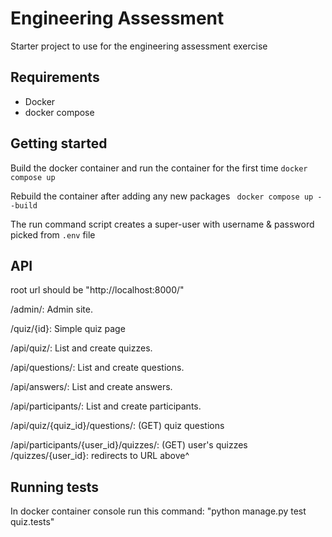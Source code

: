 # Engineering Assessment

Starter project to use for the engineering assessment exercise

## Requirements
- Docker
- docker compose

## Getting started
Build the docker container and run the container for the first time
```docker compose up```

Rebuild the container after adding any new packages
``` docker compose up --build```

The run command script creates a super-user with username & password picked from `.env` file


## API
root url should be "http://localhost:8000/"

/admin/: Admin site.

/quiz/{id}: Simple quiz page

/api/quiz/: List and create quizzes.

/api/questions/: List and create questions.

/api/answers/: List and create answers.

/api/participants/: List and create participants.

/api/quiz/{quiz_id}/questions/: (GET) quiz questions

/api/participants/{user_id}/quizzes/: (GET) user's quizzes
/quizzes/{user_id}: redirects to URL above^


## Running tests
In docker container console run this command: "python manage.py test quiz.tests"